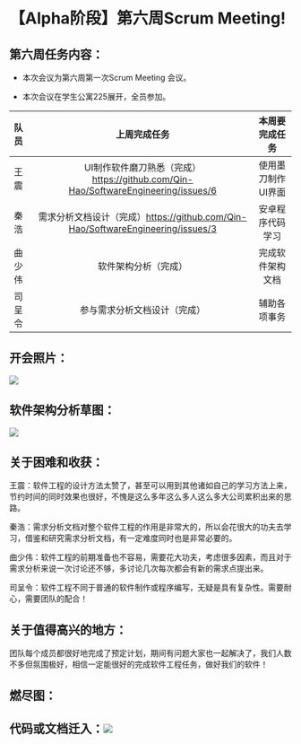 # 【Alpha阶段】第六周Scrum Meeting!

## 第六周任务内容：



- 本次会议为第六周第一次Scrum Meeting 会议。

- 本次会议在学生公寓225展开，全员参加。

  



| 队员   |                         上周完成任务                         |   本周要完成任务   |
| :----- | :----------------------------------------------------------: | :----------------: |
| 王震   | UI制作软件磨刀熟悉（完成）https://github.com/Qin-Hao/SoftwareEngineering/issues/6 | 使用墨刀制作UI界面 |
| 秦浩   | 需求分析文档设计（完成）https://github.com/Qin-Hao/SoftwareEngineering/issues/3 |  安卓程序代码学习  |
| 曲少伟 |                     软件架构分析（完成）                     |  完成软件架构文档  |
| 司呈令 |                 参与需求分析文档设计（完成）                 |    辅助各项事务    |



## 开会照片：

![](C:\Users\Vine\Desktop\开会记录.jpg)



## 软件架构分析草图：

![](C:\Users\Vine\Desktop\架构分析草图.jpg)





## 关于困难和收获：

王震：软件工程的设计方法太赞了，甚至可以用到其他诸如自己的学习方法上来，节约时间的同时效果也很好，不愧是这么多年这么多人这么多大公司累积出来的思路。

秦浩：需求分析文档对整个软件工程的作用是非常大的，所以会花很大的功夫去学习，借鉴和研究需求分析文档，有一定难度同时也是非常必要的。

曲少伟：软件工程的前期准备也不容易，需要花大功夫，考虑很多因素，而且对于需求分析来说一次讨论还不够，多讨论几次每次都会有新的需求点提出来。

司呈令：软件工程不同于普通的软件制作或程序编写，无疑是具有复杂性。需要耐心，需要团队的配合！



## 关于值得高兴的地方：

团队每个成员都很好地完成了预定计划，期间有问题大家也一起解决了，我们人数不多但氛围极好，相信一定能很好的完成软件工程任务，做好我们的软件！



## 燃尽图：



## 代码或文档迁入：![](C:\Users\Vine\Desktop\文档.png)





